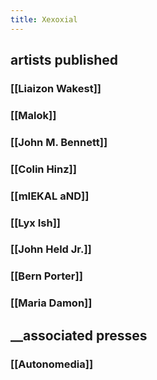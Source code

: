 ```yaml
---
title: Xexoxial
---
```


## artists published
### [[Liaizon Wakest]]
### [[Malok]]
### [[John M. Bennett]]
### [[Colin Hinz]]
### [[mIEKAL aND]]
### [[Lyx Ish]]
### [[John Held Jr.]]
### [[Bern Porter]]
### [[Maria Damon]]
## __**associated presses**
### [[Autonomedia]]
